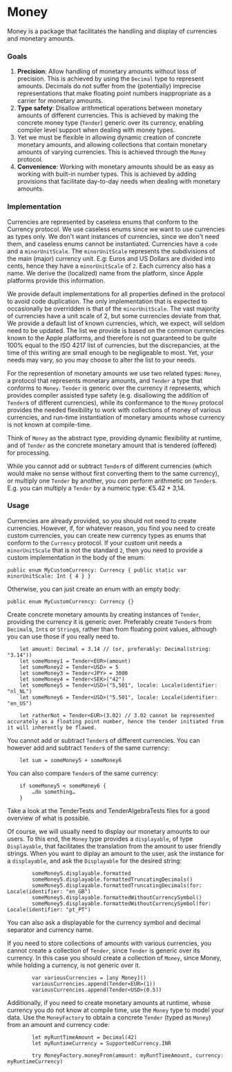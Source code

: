# Money

Money is a package that facilitates the handling and display of currencies and monetary amounts.

### Goals

1. **Precision**: Allow handling of monetary amounts without loss of precision. This is achieved by using the `Decimal` type to represent amounts. Decimals do not suffer from the (potentially) imprecise representations that make floating point numbers inappropriate as a carrier for monetary amounts.
2. **Type safety**: Disallow arithmetical operations between monetary amounts of different currencies. This is achieved by making the concrete money type (`Tender`) generic over its currency, enabling compiler level support when dealing with money types.
3. Yet we must be flexible in allowing dynamic creation of concrete monetary amounts, and allowing collections that contain monetary amounts of varying currencies. This is achieved through the `Money` protocol.
4. **Convenience**: Working with monetary amounts should be as easy as working with built-in number types. This is achieved by adding provisions that facilitate day-to-day needs when dealing with monetary amounts.


### Implementation

Currencies are represented by caseless enums that conform to the Currency protocol. We use caseless enums since we want to use currencies as types only. We don't want instances of currencies, since we don't need them, and caseless enums cannot be instantiated. Currencies have a `code` and a `minorUnitScale`. The `minorUnitScale` represents the subdivisions of the main (major) currency unit. E.g: Euros and US Dollars are divided into cents, hence they have a `minorUnitScale` of `2`. Each currency also has a name. We derive the (localized) name from the platform, since Apple platforms provide this information.

We provide default implementations for all properties defined in the protocol to avoid code duplication. The only implementation that is expected to occasionally be overridden is that of the `minorUnitScale`. The vast majority of currencies have a unit scale of 2, but some currencies deviate from that. We provide a default list of known currencies, which, we expect, will seldom need to be updated. The list we provide is based on the common currencies known to the Apple platforms, and therefore is not guaranteed to be quite 100% equal to the ISO 4217 list of currencies, but the discrepancies, at the time of this writing are small enough to be negligeable to most. Yet, your needs may vary, so you may choose to alter the list to your needs.

For the represention of monetary amounts we use two related types: `Money`, a protocol that represents monetary amounts, and `Tender` a type that conforms to `Money`. `Tender` is generic over the currency it represents, which provides compiler assisted type safety (e.g. disallowing the addition of `Tender`s of different currencies), while its conformance to the `Money` protocol provides the needed flexibility to work with collections of money of various currencies, and run-time instantiation of monetary amounts whose currency is not known at compile-time.

Think of `Money` as the abstract type, providing dynamic flexibility at runtime, and of `Tender` as the concrete monetary amount that is tendered (offered) for processing.

While you cannot add or subtract `Tender`s of different currencies (which would make no sense without first converting them to the same currency), or multiply one `Tender` by another, you _can_ perform arithmetic on `Tender`s. E.g. you can multiply a `Tender` by a numeric type: €5.42 * 3,14.

### Usage

Currencies are already provided, so you should not need to create currencies. However, if, for whatever reason, you find you need to create custom currencies, you can create new currency types as enums that conform to the `Currency` protocol. If your custom unit needs a `minorUnitScale` that is not the standard `2`, then you need to provide a custom implementation in the body of the enum:

    public enum MyCustomCurrency: Currency { public static var minorUnitScale: Int { 4 } }
    
Otherwise, you can just create an enum with an empty body:
    
    public enum MyCustomCurrency: Currency {}
    
Create concrete monetary amounts by creating instances of `Tender`, providing the currency it is generic over. Preferably create `Tender`s from `Decimal`s, `Int`s or `String`s, rather than from floating point values, although you can use those if you really need to.

        let amount: Decimal = 3.14 // (or, preferably: Decimal(string: "3.14"))
        let someMoney1 = Tender<EUR>(amount)
        let someMoney2 = Tender<USD> = 5
        let someMoney3 = Tender<JPY> = 3000
        let someMoney4 = Tender<SEK>("42")
        let someMoney5 = Tender<USD>("5,501", locale: Locale(identifier: "nl_NL")
        let someMoney6 = Tender<USD>("5.501", locale: Locale(identifier: "en_US")

        let ratherNot = Tender<EUR>(3.02) // 3.02 cannot be represented accurately as a floating point number, hence the tender initiated from it will inherently be flawed.


You cannot add or subtract `Tender`s of different currencies. You can however add and subtract `Tender`s of the same currency:

        let sum = someMoney5 + someMoney6
        
You can also compare `Tender`s of the same currency:
        
        if someMoney5 < someMoney6 {
            …do something…
        }

Take a look at the TenderTests and TenderAlgebraTests files for a good overview of what is possible.

Of course, we will usually need to display our monetary amounts to our users. To this end, the `Money` type provides a `displayable`, of type `Displayable`, that facilitates the translation from the amount to user friendly strings. When you want to diplay an amount to the user, ask the instance for a `displayable`, and ask the `Displayable` for the desired string:

            someMoney5.displayable.formatted
            someMoney5.displayable.formattedTruncatingDecimals()
            someMoney5.displayable.formattedTruncatingDecimals(for: Locale(identifier: "en_GB")
            someMoney5.displayable.formattedWithoutCurrencySymbol()
            someMoney5.displayable.formattedWithoutCurrencySymbol(for: Locale(identifier: "pt_PT")

You can also ask a displayable for the currency symbol and decimal separator and currency name.

If you need to store collections of amounts with various currencies, you cannot create a collection of `Tender`, since `Tender` is generic over its currency. In this case you should create a collection of `Money`, since Money, while holding a currency, is not generic over it.
            
            var variousCurrencies = [any Money]()
            variousCurrencies.append(Tender<EUR>(1))
            variousCurrencies.append(Tender<USD>(0.5))
            
Additionally, if you need to create monetary amounts at runtime, whose currency you do not know at compile time, use the `Money` type to model your data. Use the `MoneyFactory` to obtain a concrete `Tender` (typed as `Money`) from an amount and currency code:

            let myRuntTimeAmount = Decimal(42)
            let myRuntimeCurrency = SupportedCurrency.INR
            
            try MoneyFactory.moneyFrom(amount: myRuntTimeAmount, currency: myRuntimeCurrency)


